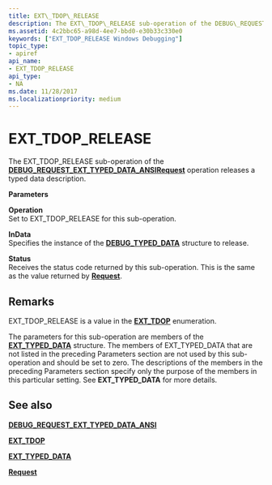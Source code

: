 ```yaml
---
title: EXT\_TDOP\_RELEASE
description: The EXT\_TDOP\_RELEASE sub-operation of the DEBUG\_REQUEST\_EXT\_TYPED\_DATA\_ANSI Request operation releases a typed data description.
ms.assetid: 4c2bbc65-a98d-4ee7-bbd0-e30b33c330e0
keywords: ["EXT_TDOP_RELEASE Windows Debugging"]
topic_type:
- apiref
api_name:
- EXT_TDOP_RELEASE
api_type:
- NA
ms.date: 11/28/2017
ms.localizationpriority: medium
---
```


# EXT\_TDOP\_RELEASE


The EXT\_TDOP\_RELEASE sub-operation of the [**DEBUG\_REQUEST\_EXT\_TYPED\_DATA\_ANSI**](debug-request-ext-typed-data-ansi.md)[**Request**](request.md) operation releases a typed data description.

**Parameters**

<span id="Operation"></span><span id="operation"></span><span id="OPERATION"></span>**Operation**  
Set to EXT\_TDOP\_RELEASE for this sub-operation.

<span id="InData"></span><span id="indata"></span><span id="INDATA"></span>**InData**  
Specifies the instance of the [**DEBUG\_TYPED\_DATA**](https://docs.microsoft.com/windows-hardware/drivers/ddi/wdbgexts/ns-wdbgexts-_debug_typed_data) structure to release.

<span id="Status"></span><span id="status"></span><span id="STATUS"></span>**Status**  
Receives the status code returned by this sub-operation. This is the same as the value returned by [**Request**](request.md).

Remarks
-------

EXT\_TDOP\_RELEASE is a value in the [**EXT\_TDOP**](https://docs.microsoft.com/windows-hardware/drivers/ddi/wdbgexts/ne-wdbgexts-_ext_tdop) enumeration.

The parameters for this sub-operation are members of the [**EXT\_TYPED\_DATA**](https://docs.microsoft.com/windows-hardware/drivers/ddi/wdbgexts/ns-wdbgexts-_ext_typed_data) structure. The members of EXT\_TYPED\_DATA that are not listed in the preceding Parameters section are not used by this sub-operation and should be set to zero. The descriptions of the members in the preceding Parameters section specify only the purpose of the members in this particular setting. See **EXT\_TYPED\_DATA** for more details.

## <span id="see_also"></span>See also


[**DEBUG\_REQUEST\_EXT\_TYPED\_DATA\_ANSI**](debug-request-ext-typed-data-ansi.md)

[**EXT\_TDOP**](https://docs.microsoft.com/windows-hardware/drivers/ddi/wdbgexts/ne-wdbgexts-_ext_tdop)

[**EXT\_TYPED\_DATA**](https://docs.microsoft.com/windows-hardware/drivers/ddi/wdbgexts/ns-wdbgexts-_ext_typed_data)

[**Request**](request.md)

 

 






